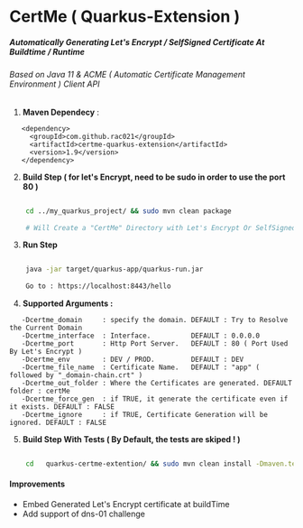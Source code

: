 # CertMe ( Quarkus-Extension )

#####  Automatically Generating Let's Encrypt / SelfSigned Certificate At Buildtime / Runtime
###### Based on Java 11 & ACME ( Automatic Certificate Management Environment ) Client API

1. **Maven Dependecy** : 

```
   <dependency>
     <groupId>com.github.rac021</groupId>
     <artifactId>certme-quarkus-extension</artifactId>
     <version>1.9</version>
   </dependency>
```

2. **Build Step ( for let's Encrypt, need to be sudo in order to use the port 80 )**

```bash

    cd ../my_quarkus_project/ && sudo mvn clean package 
    
    # Will Create a "CertMe" Directory with Let's Encrypt Or SelfSigned Certificate

```
3. **Run Step**

```bash

    java -jar target/quarkus-app/quarkus-run.jar
    
    Go to : https://localhost:8443/hello

```
4. **Supported Arguments :**

```
   -Dcertme_domain     : specify the domain. DEFAULT : Try to Resolve the Current Domain
   -Dcertme_interface  : Interface.          DEFAULT : 0.0.0.0
   -Dcertme_port       : Http Port Server.   DEFAULT : 80 ( Port Used By Let's Encrypt )
   -Dcertme_env        : DEV / PROD.         DEFAULT : DEV
   -Dcertme_file_name  : Certificate Name.   DEFAULT : "app" ( followed by "_domain-chain.crt" )
   -Dcertme_out_folder : Where the Certificates are generated. DEFAULT folder : certMe
   -Dcertme_force_gen  : if TRUE, it generate the certificate even if it exists. DEFAULT : FALSE 
   -Dcertme_ignore     : if TRUE, Certificate Generation will be ignored. DEFAULT : FALSE
```

5. **Build Step With Tests ( By Default, the tests are skiped ! )**

```bash

    cd   quarkus-certme-extention/ && sudo mvn clean install -Dmaven.test.skip=false
```

#### Improvements
  - Embed Generated Let's Encrypt certificate at buildTime
  - Add support of dns-01 challenge
